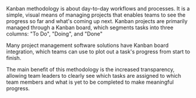 Kanban methodology is about day-to-day workflows and processes. It is a simple, visual means of managing projects that enables teams to see the progress so far and what's coming up next. Kanban projects are primarily managed through a Kanban board, which segments tasks into three columns: "To Do", "Doing", and "Done"

Many project management software solutions have Kanban board integration, which teams can use to plot out a task's progress from start to finish.

The main benefit of this methodology is the increased transparency, allowing team leaders to clearly see which tasks are assigned to which team members and what is yet to be completed to make meaningful progress.